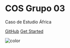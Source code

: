 <!-- _coverpage.md -->

# COS Grupo 03
Caso de Estudio África

[GitHub](https://github.com/docsifyjs/docsify/)
[Get Started](#quick-start)

<!-- background color -->
![color](#d2d2d2)